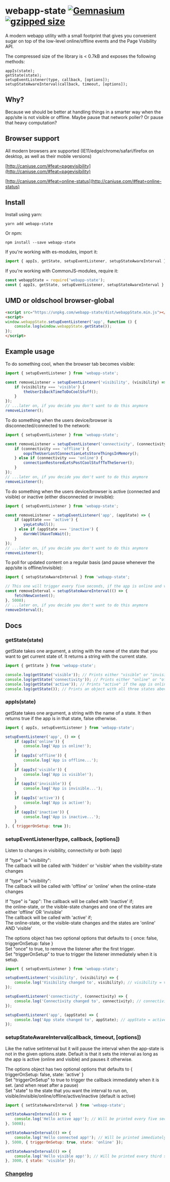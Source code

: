 # webapp-state [![Gemnasium](https://img.shields.io/gemnasium/mathiasbynens/he.svg)]() [![gzipped size](https://img.shields.io/badge/gzipped-0.7kb-brightgreen.svg)]()
A modern webapp utility with a small footprint that gives you convenient sugar on top of the low-level online/offline events and the Page Visibility API.

The compressed size of the library is < 0.7kB and exposes the following methods:

```
appIs(state);
getState(state);
setupEventListener(type, callback, [options]);
setupStateAwareInterval(callback, timeout, [options]);
```

## Why?

Because we should be better at handling things in a smarter way when the app/site is not visible or offline. Maybe pause that network poller? Or pause that heavy computation?

## Browser support

All modern browsers are supported (IE11/edge/chrome/safari/firefox on desktop, as well as their mobile versions)

[http://caniuse.com/#feat=pagevisibility](http://caniuse.com/#feat=pagevisibility)

[http://caniuse.com/#feat=online-status](http://caniuse.com/#feat=online-status)

## Install

Install using yarn:

`yarn add webapp-state`

Or npm:

`npm install --save webapp-state`

If you're working with es-modules, import it:

```javascript
import { appIs, getState, setupEventListener, setupStateAwareInterval } from 'webapp-state';
```

If you're working with CommonJS-modules, require it:

```javascript
const webappState = require('webapp-state');
const { appIs, getState, setupEventListener, setupStateAwareInterval } = webappState;
```

## UMD or oldschool browser-global

```html
<script src="https://unpkg.com/webapp-state/dist/webappState.min.js"></script>
<script>
window.webappState.setupEventListener('app', function () {
	console.log(window.webappState.getState());
});
</script>
```

## Example usage

To do something cool, when the browser tab becomes visible:

```javascript
import { setupEventListener } from 'webapp-state';

const removeListener = setupEventListener('visibility', (visibility) => {
	if (visibility === 'visible') {
		theUserIsBackTimeToDoCoolStuff();
	}
});
// ...later on, if you decide you don't want to do this anymore
removeListener();
```

To do something when the users device/browser is disconnected/connected to the network:
```javascript
import { setupEventListener } from 'webapp-state';

const removeListener = setupEventListener('connectivity', (connectivity) => {
	if (connectivity === 'offline') {
		oopsTheUserLostConnectionLetsStoreThingsInMemory();
	} else if (connectivity === 'online') {
		connectionRestoredLetsPostCoolStuffToTheServer();
	}
});
// ...later on, if you decide you don't want to do this anymore
removeListener();
```

To do something when the users device/browser is active (connected and visible) or inactive (either disconnected or invisible):
```javascript
import { setupEventListener } from 'webapp-state';

const removeListener = setupEventListener('app', (appState) => {
	if (appState === 'active') {
		yayLetsRoll();
	} else if (appState === 'inactive') {
		darnWellHaveToWait();
	}
});
// ...later on, if you decide you don't want to do this anymore
removeListener();
```

To poll for updated content on a regular basis (and pause whenever the app/site is offline/invisible):
```javascript
import { setupStateAwareInterval } from 'webapp-state';

// This one will trigger every five seconds, if the app is online and visible (if not, it will pause)
const removeInterval = setupStateAwareInterval(() => {
	fetchNewContent();
}, 5000);
// ...later on, if you decide you don't want to do this anymore
removeInterval();
```

## Docs

### getState(state)

getState takes one argument, a string with the name of the state that you want to get current state of. It returns a string with the current state.

```javascript
import { getState } from 'webapp-state';

console.log(getState('visible')); // Prints either "visible" or "invisible"
console.log(getState('connectivity')); // Prints either "online" or "offline"
console.log(getState('active')); // Prints "active" if the app is online and visible, "inactive" otherwise
console.log(getState()); // Prints an object with all three states above { online, visible, active }
```

### appIs(state)

getState takes one argument, a string with the name of a state. It then returns true if the app is in that state, false otherwise.

```javascript
import { appIs, setupEventListener } from 'webapp-state';

setupEventListener('app', () => {
	if (appIs('online')) {
		console.log('App is online!');
	}
	if (appIs('offline')) {
		console.log('App is offline...');
	}
	if (appIs('visible')) {
		console.log('App is visible!');
	}
	if (appIs('invisible')) {
		console.log('App is invisible...');
	}
	if (appIs('active')) {
		console.log('App is active!');
	}
	if (appIs('inactive')) {
		console.log('App is inactive...');
	}
}, { triggerOnSetup: true });
```

### setupEventListener(type, callback, [options])

Listen to changes in visibility, connectivity or both (app)

If "type" is "visibility":  
The callback will be called with 'hidden' or 'visible' when the visibility-state changes

If "type" is "visibility":  
The callback will be called with 'offline' or 'online' when the online-state changes

If "type" is "app":
The callback will be called with 'inactive' if;  
the online-state, or the visible-state changes and one of the states are either 'offline' OR 'invisible'  
The callback will be called with 'active' if;  
The online-state, or the visible-state changes and the states are 'online' AND 'visible'

The options object has two optional options that defaults to { once: false, triggerOnSetup: false }  
Set "once" to true, to remove the listener after the first trigger.  
Set "triggerOnSetup" to true to trigger the listener immediately when it is setup.

```javascript
import { setupEventListener } from 'webapp-state';

setupEventListener('visibility', (visibility) => {
	console.log('Visibility changed to', visibility); // visibility = visible or invisible
});

setupEventListener('connectivity', (connectivity) => {
	console.log('Connectivity changed to', connectivity); // connectivity = online or offline
});

setupEventListener('app', (appState) => {
	console.log('App state changed to', appState); // appState = active or inactive
});
```

### setupStateAwareInterval(callback, timeout, [options])

Like the native setInterval but it will pause the interval when the app-state is not in the given options.state.
Default is that it sets the interval as long as the app is active (online and visible) and pauses it otherwise.

The options object has two optional options that defaults to { triggerOnSetup: false, state: 'active' }  
Set "triggerOnSetup" to true to trigger the callback immediately when it is set. (and when reset after a pause)  
Set "state" to the state that you want the interval to run on, visible/invisible/online/offline/active/inactive (default is active)

```javascript
import { setStateAwareInterval } from 'webapp-state';

setStateAwareInterval(() => {
	console.log('Hello active app!'); // Will be printed every five second when the app is active (online and visible)
}, 5000);

setStateAwareInterval(() => {
	console.log('Hello connected app!'); // Will be printed immediately and then every five second when the app is online
}, 5000, { triggerOnSetup: true, state: 'online' });

setStateAwareInterval(() => {
	console.log('Hello visible app!'); // Will be printed every third second when the app is visible
}, 3000, { state: 'visible' });
```

### [Changelog](CHANGELOG.md)
